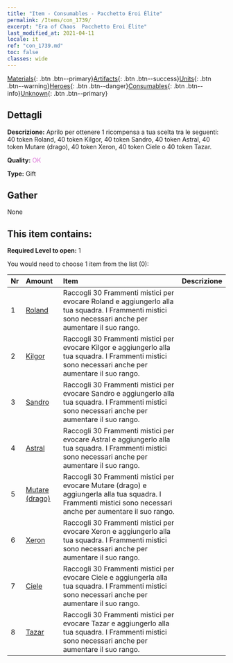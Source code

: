 ```yaml
---
title: "Item - Consumables - Pacchetto Eroi Élite"
permalink: /Items/con_1739/
excerpt: "Era of Chaos  Pacchetto Eroi Élite"
last_modified_at: 2021-04-11
locale: it
ref: "con_1739.md"
toc: false
classes: wide
---
```

 [Materials](/it/Items/){: .btn .btn--primary}[Artifacts](/it/Items/Artifacts/){: .btn .btn--success}[Units](/it/Items/Units/){: .btn .btn--warning}[Heroes](/it/Items/Heroes/){: .btn .btn--danger}[Consumables](/it/Items/Consumables/){: .btn .btn--info}[Unknown](/it/Items/Unknown/){: .btn .btn--primary}

## Dettagli
 **Descrizione:** Aprilo per ottenere 1 ricompensa a tua scelta tra le seguenti: 40 token Roland, 40 token Kilgor, 40 token Sandro, 40 token Astral, 40 token Mutare (drago), 40 token Xeron, 40 token Ciele o 40 token Tazar.

 **Quality:** <span style="color: #DA70D6">OK</span>

 **Type:** Gift

## Gather

  None

## This item contains:

 **Required Level to open:** 1

 You would need to choose 1 item from the list (0):

  | Nr | Amount |     Item    | Descrizione |
  |:---|:-------|:------------|:-----------:|
  | 1 | [Roland](/it/Items/her_362/) | Raccogli 30 Frammenti mistici per evocare Roland e aggiungerlo alla tua squadra. I Frammenti mistici sono necessari anche per aumentare il suo rango. | 
  | 2 | [Kilgor](/it/Items/her_374/) | Raccogli 30 Frammenti mistici per evocare Kilgor e aggiungerlo alla tua squadra. I Frammenti mistici sono necessari anche per aumentare il suo rango. | 
  | 3 | [Sandro](/it/Items/her_371/) | Raccogli 30 Frammenti mistici per evocare Sandro e aggiungerlo alla tua squadra. I Frammenti mistici sono necessari anche per aumentare il suo rango. | 
  | 4 | [Astral](/it/Items/her_388/) | Raccogli 30 Frammenti mistici per evocare Astral e aggiungerlo alla tua squadra. I Frammenti mistici sono necessari anche per aumentare il suo rango. | 
  | 5 | [Mutare (drago)](/it/Items/her_390/) | Raccogli 30 Frammenti mistici per evocare Mutare (drago) e aggiungerla alla tua squadra. I Frammenti mistici sono necessari anche per aumentare il suo rango. | 
  | 6 | [Xeron](/it/Items/her_383/) | Raccogli 30 Frammenti mistici per evocare Xeron e aggiungerlo alla tua squadra. I Frammenti mistici sono necessari anche per aumentare il suo rango. | 
  | 7 | [Ciele](/it/Items/her_382/) | Raccogli 30 Frammenti mistici per evocare Ciele e aggiungerla alla tua squadra. I Frammenti mistici sono necessari anche per aumentare il suo rango. | 
  | 8 | [Tazar](/it/Items/her_393/) | Raccogli 30 Frammenti mistici per evocare Tazar e aggiungerlo alla tua squadra. I Frammenti mistici sono necessari anche per aumentare il suo rango. | 
